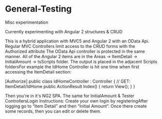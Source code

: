 # General-Testing
Misc experimentation

Currently experimenting with Angular 2 structures & CRUD

This is a hybrid application with MVC5 and Angular 2 with an OData Api. Regular MVC Controllers limit access to the CRUD forms with the Authorized attribute The OData Api controller is protected in the same manner. All of the Angular 2 items are in the Areas -> ItemDetail -> InitialAmount -> tsScripts folder. The output is placed in the adjacent Scripts foldersFor example the IdHome Controller is hit one time when first accessing the ItemDetail section:  

[Authorize]
public class IdHomeController : Controller
{
    // GET: ItemDetail/IdHome
    public ActionResult Index()
    {
        return View();
    }
}    

Then you're in it's NG2 SPA. The same for InitialAmount & Tester ControllersLogin Instructions: Create your own login by registeringAfter logging go to “Item Detail” and then “Initial Amount”. Once there create some records, then you can edit or delete them.
